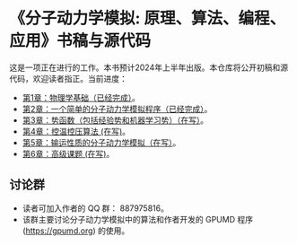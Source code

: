 # 《分子动力学模拟: 原理、算法、编程、应用》书稿与源代码

这是一项正在进行的工作。本书预计2024年上半年出版。本仓库将公开初稿和源代码，欢迎读者指正。当前进度：
- [第1章：物理学基础（已经完成）](chapter-01-physics-foundations/readme.md)。
- [第2章：一个简单的分子动力学模拟程序（已经完成）](chapter-02-simple-md/readme.md)。
- [第3章：势函数（包括经验势和机器学习势）（在写）](chapter-03-potentials/readme.md)。
- [第4章：控温控压算法 (在写)](chapter-04-ensembles/readme.md)。
- [第5章：输运性质的分子动力学模拟（在写）](chapter-05-transport/README.md)。
- [第6章：高级课题 (在写)](chapter-06-advanced/readme.md)。

## 讨论群
* 读者可加入作者的 QQ 群： 887975816。
* 该群主要讨论分子动力学模拟中的算法和作者开发的 GPUMD 程序 (https://gpumd.org) 的使用。

